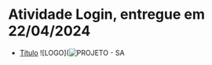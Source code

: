 # Atividade Login, entregue em 22/04/2024
* [Título](#Título)
![LOGO](![PROJETO - SA](https://github.com/Leticia-Natali/LoginFinal/assets/160672897/854a1110-c7d4-4a6e-b852-3f516af9abe8)
